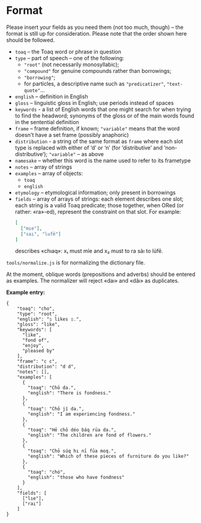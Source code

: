# Format

Please insert your fields as you need them (not too much, though) – the format is still up for consideration. Please note that the order shown here should be followed.

* `toaq` – the Toaq word or phrase in question
* `type` – part of speech – one of the following:
  - `"root"` (not necessarily monosyllabic);
  - `"compound"` for genuine compounds rather than borrowings;
  - `"borrowing"`;
  - for particles, a descriptive name such as `"predicatizer"`, `"text-quote"`…
* `english` – definition in English
* `gloss` – linguistic gloss in English; use periods instead of spaces
* `keywords` - a list of English words that one might search for when trying to find the headword; synonyms of the gloss or of the main words found in the sentential definition
* `frame` – frame definition, if known; `"variable"` means that the word doesn't have a set frame (possibly anaphoric)
* `distribution` - a string of the same format as `frame` where each slot type is replaced with either of ‘d’ or ‘n’ (for ‘distributive’ and ‘non-distributive’); `"variable"` – as above
* `namesake` – whether this word is the name used to refer to its frametype
* `notes` – array of strings
* `examples` – array of objects:
  - `toaq`
  - `english`
* `etymology` – etymological information; only present in borrowings
* `fields` – array of arrays of strings: each element describes one slot; each string is a valid Toaq predicate; those together, when ORed (or rather: «ra»-ed), represent the constraint on that slot. For example:
  ```json
  [
    ["mıe"],
    ["saı", "lufē"]
  ]
  ```
  describes «chıaq»: x₁ must mỉe and x₂ must to ra sảı to lủfē.

`tools/normalize.js` is for normalizing the dictionary file.

At the moment, oblique words (prepositions and adverbs) should be entered as examples. The normalizer will reject «daı» and «dãı» as duplicates.

**Example entry:**
```
{
    "toaq": "cho",
    "type": "root",
    "english": "▯ likes ▯.",
    "gloss": "like",
    "keywords": [
      "like",
      "fond of",
      "enjoy",
      "pleased by"
    ],
    "frame": "c c",
    "distribution": "d d",
    "notes": [],
    "examples": [
      {
        "toaq": "Chỏ da.",
        "english": "There is fondness."
      },
      {
        "toaq": "Chỏ jí da.",
        "english": "I am experiencing fondness."
      },
      {
        "toaq": "Hẻ chỏ déo báq rủa da.",
        "english": "The children are fond of flowers."
      },
      {
        "toaq": "Chỏ súq hı nỉ fủa moq.",
        "english": "Which of these pieces of furniture do you like?"
      },
      {
        "toaq": "chó",
        "english": "those who have fondness"
      }
    ],
    "fields": [
      ["lıe"],
      ["raı"]
    ]
}
```
